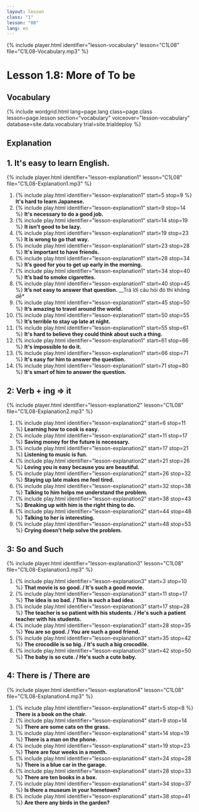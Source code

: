 ```yaml
---
layout: lesson
class: "1"
lesson: "08"
lang: en
---
```



{% include player.html identifier="lesson-vocabulary" lesson="C1L08" file="C1L08-Vocabulary.mp3" %}

# Lesson 1.8: More of To be 


## Vocabulary


{% include wordgrid.html lang=page.lang
		class=page.class 
		lesson=page.lesson 
		section="vocabulary"
		voiceover="lesson-vocabulary"
		database=site.data.vocabulary 
		trial=site.trialdeploy %}


## Explanation

## 1. It's easy to learn English.

{% include player.html identifier="lesson-explanation1" lesson="C1L08" file="C1L08-Explanation1.mp3" %}


1. {% include play.html identifier="lesson-explanation1" start=5 stop=9 %} __It's hard to learn Japanese.__ 
2. {% include play.html identifier="lesson-explanation1" start=9 stop=14 %} __It's necessary to do a good job.__ 
3. {% include play.html identifier="lesson-explanation1" start=14 stop=19 %} __It isn't good to be lazy.__ 
4. {% include play.html identifier="lesson-explanation1" start=19 stop=23 %} __It is wrong to go that way.__ 
5. {% include play.html identifier="lesson-explanation1" start=23 stop=28 %} __It's important to have friends.__ 
6. {% include play.html identifier="lesson-explanation1" start=28 stop=34 %} __It’s good for you to get up early in the morning.__ 
7. {% include play.html identifier="lesson-explanation1" start=34 stop=40 %} __It’s bad to smoke cigarettes.__ 
8. {% include play.html identifier="lesson-explanation1" start=40 stop=45 %} __It’s not easy to answer that question.__ __Trả lời câu hỏi đó thì không dễ*
9. {% include play.html identifier="lesson-explanation1" start=45 stop=50 %} __It’s amazing to travel around the world.__
10. {% include play.html identifier="lesson-explanation1" start=50 stop=55 %} __It’s terrible to stay up late at night.__ 
11. {% include play.html identifier="lesson-explanation1" start=55 stop=61 %} __It's hard to believe they could think about such a thing.__ 
12. {% include play.html identifier="lesson-explanation1" start=61 stop=66 %} __It's impossible to do it.__ 
13. {% include play.html identifier="lesson-explanation1" start=66 stop=71 %} __It's easy for him to answer the question.__ 
14. {% include play.html identifier="lesson-explanation1" start=71 stop=80 %} __It's smart of him to answer the question.__ 



## 2: Verb + ing => it

{% include player.html identifier="lesson-explanation2" lesson="C1L08" file="C1L08-Explanation2.mp3" %}

1. {% include play.html identifier="lesson-explanation2" start=6 stop=11 %} __Learning how to cook is easy.__ 
2. {% include play.html identifier="lesson-explanation2" start=11 stop=17 %} __Saving money for the future is necessary.__ 
3. {% include play.html identifier="lesson-explanation2" start=17 stop=21 %} __Listening to music is fun.__  
4. {% include play.html identifier="lesson-explanation2" start=21 stop=26 %} __Loving you is easy because you are beautiful.__ 
5. {% include play.html identifier="lesson-explanation2" start=26 stop=32 %} __Staying up late makes me feel tired.__ 
6. {% include play.html identifier="lesson-explanation2" start=32 stop=38 %} __Talking to him helps me understand the problem.__ 
7. {% include play.html identifier="lesson-explanation2" start=38 stop=43 %} __Breaking up with him is the right thing to do.__ 
8. {% include play.html identifier="lesson-explanation2" start=44 stop=48 %} __Talking to her is interesting.__ 
9. {% include play.html identifier="lesson-explanation2" start=48 stop=53 %} __Crying doesn’t help solve the problem.__ 

## 3: So and Such  

{% include player.html identifier="lesson-explanation3" lesson="C1L08" file="C1L08-Explanation3.mp3" %}



1. {% include play.html identifier="lesson-explanation3" start=3 stop=10 %} __That movie is so good. / It's such a good movie.__ 
2. {% include play.html identifier="lesson-explanation3" start=11 stop=17 %} __The idea is so bad. / This is such a bad idea.__ 
3. {% include play.html identifier="lesson-explanation3" start=17 stop=28 %} __The teacher is so patient with his students. / He's such a patient teacher with his students.__ 
4. {% include play.html identifier="lesson-explanation3" start=28 stop=35 %} __You are so good. / You are such a good friend.__ 
5. {% include play.html identifier="lesson-explanation3" start=35 stop=42 %} __The crocodile is so big. / It's such a big crocodile.__ 
6. {% include play.html identifier="lesson-explanation3" start=42 stop=50 %} __The baby is so cute. / He's such a cute baby.__ 


## 4: There is / There are 

{% include player.html identifier="lesson-explanation4" lesson="C1L08" file="C1L08-Explanation4.mp3" %}


1. {% include play.html identifier="lesson-explanation4" start=5 stop=8 %} __There is a book on the chair.__ 
2. {% include play.html identifier="lesson-explanation4" start=9 stop=14 %} __There are some cats on the grass.__ 
3. {% include play.html identifier="lesson-explanation4" start=14 stop=19 %} __There is a man on the phone.__ 
4. {% include play.html identifier="lesson-explanation4" start=19 stop=23 %} __There are four weeks in a month.__ 
5. {% include play.html identifier="lesson-explanation4" start=24 stop=28 %} __There is a blue car in the garage.__ 
6. {% include play.html identifier="lesson-explanation4" start=28 stop=33 %} __There are ten books in a box.__ 
7. {% include play.html identifier="lesson-explanation4" start=34 stop=37 %} __Is there a museum in your hometown?__ 
8. {% include play.html identifier="lesson-explanation4" start=38 stop=41 %} __Are there any birds in the garden?__ 
